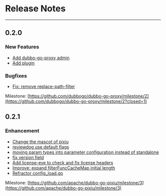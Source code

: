 # Release Notes
---

## 0.2.0

### New Features
- [Add dubbo-go-proxy admin](https://github.com/dubbogo/dubbo-go-proxy/pull/115)
- [Add plugin](https://github.com/dubbogo/dubbo-go-proxy/pull/109)

### Bugfixes
- [Fix: remove replace-path-filter](https://github.com/dubbogo/dubbo-go-proxy/pull/118)

Milestone: [https://github.com/dubbogo/dubbo-go-proxy/milestone/2](https://github.com/dubbogo/dubbo-go-proxy/milestone/2?closed=1)




## 0.2.1

### Enhancement
- [Change the mascot of pixiu](https://github.com/apache/dubbo-go-pixiu/pull/178)
- [reviewdog use default flags](https://github.com/apache/dubbo-go-pixiu/pull/167)
- [moving param types into parameter configuration instead of standalone](https://github.com/apache/dubbo-go-pixiu/pull/161)
- [fix version field](https://github.com/apache/dubbo-go-pixiu/pull/166)
- [Add license-eye to check and fix license headers](https://github.com/apache/dubbo-go-pixiu/pull/164)
- [Improve: expand filterFuncCacheMap initial length](https://github.com/apache/dubbo-go-pixiu/pull/174)
- [Refractor config_load.go](https://github.com/apache/dubbo-go-pixiu/pull/158)

Milestone: [https://github.com/apache/dubbo-go-pixiu/milestone/3](https://github.com/apache/dubbo-go-pixiu/milestone/3)